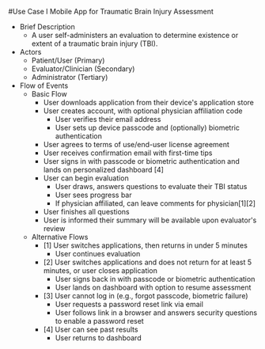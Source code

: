 #Use Case I
Mobile App for Traumatic Brain Injury Assessment

* Brief Description
  * A user self-administers an evaluation to determine existence or extent of a traumatic brain injury (TBI).
* Actors
  * Patient/User (Primary) 
  * Evaluator/Clinician (Secondary)  
  * Administrator (Tertiary)  	
* Flow of Events
    * Basic Flow 
        * User downloads application from their device's application store
        * User creates account, with optional physician affiliation code
          * User verifies their email address
          * User sets up device passcode and (optionally) biometric authentication
        * User agrees to terms of use/end-user license agreement
        * User receives confirmation email with first-time tips
        * User signs in with passcode or biometric authentication and lands on personalized dashboard [4]
        * User can begin evaluation
          * User draws, answers questions to evaluate their TBI status
          * User sees progress bar
          * If physician affiliated, can leave comments for physician[1][2]
        * User finishes all questions
        * User is informed their summary will be available upon evaluator's review
    * Alternative Flows
        * [1] User switches applications, then returns in under 5 minutes
          * User continues evaluation 
        * [2] User switches applications and does not return for at least 5 minutes, or user closes application
          * User signs back in with passcode or biometric authentication
          * User lands on dashboard with option to resume assessment
        * [3] User cannot log in (e.g., forgot passcode, biometric failure)
          * User requests a password reset link via email
          * User follows link in a browser and answers security questions to enable a password reset
        * [4] User can see past results 
          * User returns to dashboard 